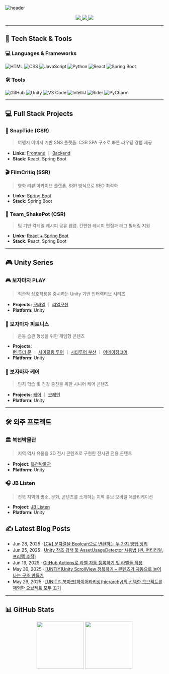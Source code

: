 ![header](https://capsule-render.vercel.app/api?type=waving&color=auto&height=200&section=header&text=One%20Code%20at%20a%20Time%20%7C%20One%20Step%20Forward&fontSize=35)

<p align="center">
  <a href="https://github.com/BUGISU/BUGISU/blob/main/포트폴리오-박지수.pdf">
    <img src="https://img.shields.io/badge/Portfolio-FF6F61?style=for-the-badge&logo=Micro.blog&logoColor=white" />
  </a>
  <a href="https://j2su0218.tistory.com">
    <img src="https://img.shields.io/badge/Blog-FF9800?style=for-the-badge&logo=Blogger&logoColor=white" />
  </a>
  <a href="mailto:admin@j2su0218@gmail.com">
    <img src="https://img.shields.io/badge/Email-30B980?style=for-the-badge&logo=Gmail&logoColor=white" />
  </a>
</p>

---

## 🧠 Tech Stack & Tools

### 💻 Languages & Frameworks
![HTML](https://img.shields.io/badge/HTML5-E34F26?style=for-the-badge&logo=html5&logoColor=white)
![CSS](https://img.shields.io/badge/CSS3-1572B6?style=for-the-badge&logo=css3&logoColor=white)
![JavaScript](https://img.shields.io/badge/JavaScript-F7DF1E?style=for-the-badge&logo=javascript&logoColor=black)
![Python](https://img.shields.io/badge/Python-3776AB?style=for-the-badge&logo=python&logoColor=white)
![React](https://img.shields.io/badge/React-61DAFB?style=for-the-badge&logo=react&logoColor=black)
![Spring&nbsp;Boot](https://img.shields.io/badge/SpringBoot-6DB33F?style=for-the-badge&logo=springboot&logoColor=white)

### 🛠 Tools
![GitHub](https://img.shields.io/badge/GitHub-181717?style=for-the-badge&logo=github)
![Unity](https://img.shields.io/badge/Unity-000000?style=for-the-badge&logo=unity)
![VS&nbsp;Code](https://img.shields.io/badge/VSCode-007ACC?style=for-the-badge&logo=visualstudiocode)
![IntelliJ](https://img.shields.io/badge/IntelliJ-ED2761?style=for-the-badge&logo=intellijidea)
![Rider](https://img.shields.io/badge/Rider-632CA6?style=for-the-badge&logo=rider)
![PyCharm](https://img.shields.io/badge/PyCharm-000000?style=for-the-badge&logo=pycharm)

---
## 💻 Full Stack Projects

### 🧭 SnapTide (CSR)

> 여행지 이미지 기반 SNS 플랫폼. CSR SPA 구조로 빠른 라우팅 경험 제공

- **Links:** [Frontend](https://github.com/BUGISU/SnapTide) ｜ [Backend](https://github.com/BUGISU/SnapTideAPI)
- **Stack:** React, Spring Boot

### 🎬 FilmCritiq (SSR)

> 영화 리뷰 아카이브 플랫폼. SSR 방식으로 SEO 최적화

- **Links:** [Spring Boot](https://github.com/BUGISU/FilmCritiq)
- **Stack:** Spring Boot

### 🍹 Team_ShakePot (CSR)

> 팀 기반 칵테일 레시피 공유 웹앱. 간편한 레시피 편집과 태그 필터링 지원

- **Links:** [React + Spring Boot](https://github.com/BUGISU/Team_ShakePot)
- **Stack:** React, Spring Boot

---

## 🎮 Unity Series

### 🎮 보자마자 PLAY

> 직관적 상호작용을 중시하는 Unity 기반 인터랙티브 시리즈

- **Projects:** [모바일](https://github.com/BUGISU/BojamajaPlay2_mobile) ｜ [리얼모션](https://github.com/BUGISU/BojamajaPlay2_realmotion)
- **Platform:** Unity

### 🏃 보자마자 피트니스

> 운동 습관 형성을 위한 게임형 콘텐츠

- **Projects:**  
  [런 투더 문](https://github.com/BUGISU/BMF-Run.to.the.Moon) ｜ [사이클링 투어](https://github.com/BUGISU/BMF-CyclingTour) ｜ [시티투어 부산](https://github.com/BUGISU/BMF-CityTourBusan) ｜ [어메이징코어](https://github.com/BUGISU/BMF-AmazingCore)
- **Platform:** Unity

### 🧠 보자마자 케어

> 인지 학습 및 건강 증진을 위한 시니어 케어 콘텐츠

- **Projects:** [케어](https://github.com/BUGISU/BMF-BojamajaCare) ｜ [브레인](https://github.com/BUGISU/BMF-BojamajaBrain)
- **Platform:** Unity

---

## 🛠 외주 프로젝트

### 🏛 복천박물관

> 지역 역사 유물을 3D 전시 콘텐츠로 구현한 전시관 전용 콘텐츠

- **Project:** [복천박물관](https://github.com/BUGISU/Bokcheon-dong)
- **Platform:** Unity

### 🎧 JB Listen
> 전북 지역의 명소, 문화, 콘텐츠를 소개하는 지역 홍보 모바일 애플리케이션  
- **Project:** [JB Listen](https://github.com/BUGISU/JBListen)  
- **Platform:** Unity



## ✍️ Latest Blog Posts
- Jun 28, 2025 · [[C#] 문자열을 Boolean으로 변환하는 두 가지 방법 정리](https://j2su0218.tistory.com/1697)
- Jun 25, 2025 · [Unity 참조 검색 툴 AssetUsageDetector 사용법 (씬, 머티리얼, 프리팹 추적)](https://j2su0218.tistory.com/1696)
- Jun 19, 2025 · [GitHub Actions로 라벨 자동 등록하기 및 라벨들 적용](https://j2su0218.tistory.com/1695)
- May 30, 2025 · [[UNTIY]Unity ScrollView 정복하기 &ndash; 콘텐츠가 자동으로 늘어나는 구조 만들기](https://j2su0218.tistory.com/1694)
- May 29, 2025 · [[UNITY::북마크]하이어라키상(hierarchy)의 선택한 오브젝트를 제외한 오브젝트 모두 끄기](https://j2su0218.tistory.com/1693)


---

## 📊 GitHub Stats

<p align="center">
  <img src="https://github-readme-stats.vercel.app/api?username=BUGISU&show_icons=true" height="150" />
  <img src="https://github-readme-stats.vercel.app/api/top-langs/?username=BUGISU&layout=compact" height="150" />
</p>

